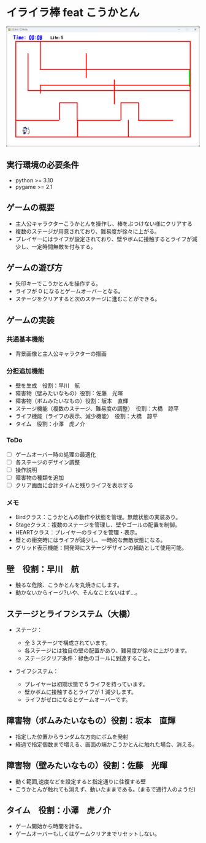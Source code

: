 # イライラ棒 feat こうかとん
![alt text](fig/screen_shot.png)
## 実行環境の必要条件

- python >= 3.10
- pygame >= 2.1

## ゲームの概要

- 主人公キャラクターこうかとんを操作し、棒をぶつけない様にクリアする
- 複数のステージが用意されており、難易度が徐々に上がる。
- プレイヤーにはライフが設定されており、壁やボムに接触するとライフが減少し、一定時間無敵を付与する。

## ゲームの遊び方

- 矢印キーでこうかとんを操作する。
- ライフが 0 になるとゲームオーバーとなる。
- ステージをクリアすると次のステージに進むことができる。

## ゲームの実装

### 共通基本機能

- 背景画像と主人公キャラクターの描画

### 分担追加機能

- 壁を生成　役割：早川　航
- 障害物（壁みたいなもの）役割：佐藤　光暉
- 障害物（ボムみたいなもの）役割：坂本　直輝
- ステージ機能（複数のステージ、難易度の調整）　役割：大橋　諒平
- ライフ機能（ライフの表示、減少機能）　役割：大橋　諒平
- タイム　役割：小澤　虎ノ介

### ToDo

- [ ] ゲームオーバー時の処理の最適化
- [ ] 各ステージのデザイン調整
- [ ] 操作説明
- [ ] 障害物の種類を追加
- [ ] クリア画面に合計タイムと残りライフを表示する

### メモ
- Birdクラス：こうかとんの動作や状態を管理。無敵状態の実装あり。
- Stageクラス：複数のステージを管理し、壁やゴールの配置を制御。
- HEARTクラス：プレイヤーのライフを管理・表示。
- 壁との衝突時にはライフが減少し、一時的な無敵状態になる。
- グリッド表示機能：開発時にステージデザインの補助として使用可能。

## 壁　役割：早川　航
- 触るな危険、こうかとんを丸焼きにします。
- 動かないからイージ?いや、そんなことないはず...。

## ステージとライフシステム（大橋）

- ステージ：

  - 全 3 ステージで構成されています。
  - 各ステージには独自の壁の配置があり、難易度が徐々に上がります。
  - ステージクリア条件：緑色のゴールに到達すること。

- ライフシステム：
  - プレイヤーは初期状態で 5 ライフを持っています。
  - 壁かボムに接触するとライフが 1 減少します。
  - ライフがゼロになるとゲームオーバーです。

## 障害物（ボムみたいなもの）役割：坂本　直輝
- 指定した位置からランダムな方向にボムを発射
- 経過で指定個数まで増える、画面の端かこうかとんに触れた場合、消える。

## 障害物（壁みたいなもの）役割：佐藤　光暉
- 動く範囲,速度などを設定すると指定通りに往復する壁
- こうかとんが触れても消えず、動いたままである。(まるで通行人のようだ)

## タイム　役割：小澤　虎ノ介
- ゲーム開始から時間を計る。
- ゲームオーバーもしくはゲームクリアまでリセットしない。
